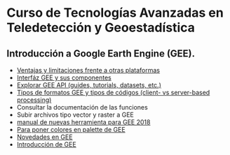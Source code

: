 # Curso de Tecnologías Avanzadas en Teledetección y Geoestadística

## Introducción a Google Earth Engine (GEE).

  - [Ventajas y limitaciones frente a otras plataformas](https://www.cursosgis.com/que-es-google-earth-engine/)
  - [Interfáz GEE y sus componentes](https://developers.google.com/earth-engine/playground)
  - [Explorar GEE API (guides, tutorials, datasets, etc.)](https://developers.google.com/earth-engine/datasets/)
  - [Tipos de formatos GEE y tipos de códigos (client- vs server-based processing)](https://www.seguetech.com/client-server-side-code/)
  - Consultar la documentación de las funciones
  - Subir archivos tipo vector y raster a GEE
  - [manual de nuevas herramienta para GEE 2018](https://ourcodingclub.github.io/2018/11/26/earth-engine.html)
  - [Para poner colores en palette de GEE](https://github.com/gee-community/ee-palettes)
  - [Novedades en GEE](https://medium.com/google-earth/whats-new-in-earth-engine-new-functions-and-features-1dc823c089c5)
  - [Introducción de GEE](https://ourcodingclub.github.io/2018/11/26/earth-engine.html)

